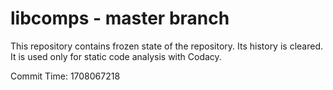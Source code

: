 # libcomps - master branch

This repository contains frozen state of the repository.
Its history is cleared. It is used only for static code
analysis with Codacy.

Commit Time: 1708067218